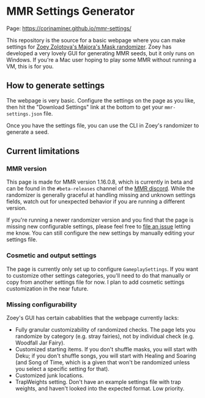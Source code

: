 # MMR Settings Generator
Page: https://corinaminer.github.io/mmr-settings/

This repository is the source for a basic webpage where you can make settings for [Zoey Zolotova's Majora's Mask randomizer](https://github.com/ZoeyZolotova/mm-rando). Zoey has developed a very lovely GUI for generating MMR seeds, but it only runs on Windows. If you're a Mac user hoping to play some MMR without running a VM, this is for you.

## How to generate settings
The webpage is very basic. Configure the settings on the page as you like, then hit the "Download Settings" link at the bottom to get your `mmr-settings.json` file.

Once you have the settings file, you can use the CLI in Zoey's randomizer to generate a seed.

## Current limitations
### MMR version
This page is made for MMR version 1.16.0.8, which is currently in beta and can be found in the `#beta-releases` channel of the [MMR discord](https://discord.gg/7jBRhhJ). While the randomizer is generally graceful at handling missing and unknown settings fields, watch out for unexpected behavior if you are running a different version.

If you're running a newer randomizer version and you find that the page is missing new configurable settings, please feel free to [file an issue](https://github.com/corinaminer/mmr-settings/issues/new) letting me know. You can still configure the new settings by manually editing your settings file.

### Cosmetic and output settings
The page is currently only set up to configure `GameplaySettings`. If you want to customize other settings categories, you'll need to do that manually or copy from another settings file for now. I plan to add cosmetic settings customization in the near future.

### Missing configurability
Zoey's GUI has certain cabablities that the webpage currently lacks:
- Fully granular customizability of randomized checks. The page lets you randomize by category (e.g. stray fairies), not by individual check (e.g. Woodfall Jar Fairy).
- Customized starting items. If you don't shuffle masks, you will start with Deku; if you don't shuffle songs, you will start with Healing and Soaring (and Song of Time, which is a given that won't be randomized unless you select a specific setting for that).
- Customized junk locations.
- TrapWeights setting. Don't have an example settings file with trap weights, and haven't looked into the expected format. Low priority.
